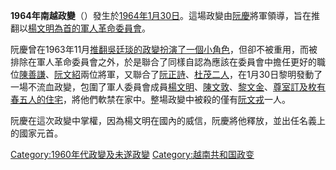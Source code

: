 **1964年南越政變**（）發生於[1964年](../Page/1964年.md "wikilink")[1月30日](../Page/1月30日.md "wikilink")。這場政變由[阮慶](../Page/阮慶.md "wikilink")將軍領導，旨在推翻以[楊文明為首的](https://zh.wikipedia.org/wiki/楊文明 "wikilink")[軍人革命委員會](../Page/軍人革命委員會_\(越南共和國\).md "wikilink")。

阮慶曾在1963年11月[推翻吳廷琰的政變扮演了一個小角色](https://zh.wikipedia.org/wiki/1963年南越政變 "wikilink")，但卻不被重用，而被排除在軍人革命委員會之外，於是聯合了同樣自認為應該在委員會中擔任更好的職位[陳善謙](../Page/陳善謙.md "wikilink")、[阮文紹](../Page/阮文紹.md "wikilink")兩位將軍，又聯合了[阮正詩](../Page/阮正詩.md "wikilink")、[杜茂二人](https://zh.wikipedia.org/wiki/杜茂 "wikilink")，在1月30日黎明發動了一場不流血政變，包圍了軍人委員會成員[楊文明](https://zh.wikipedia.org/wiki/楊文明 "wikilink")、[陳文敦](../Page/陳文敦.md "wikilink")、[黎文金](https://zh.wikipedia.org/wiki/黎文金 "wikilink")、[尊室訂及](../Page/尊室訂_\(中將\).md "wikilink")[枚有春五人的住宅](https://zh.wikipedia.org/wiki/枚有春 "wikilink")，將他們軟禁在家中。整場政變中被殺的僅有[阮文戎](../Page/阮文戎.md "wikilink")一人。

阮慶在這次政變中掌權，因為楊文明在國內的威信，阮慶將他釋放，並出任名義上的國家元首。

[Category:1960年代政變及未遂政變](https://zh.wikipedia.org/wiki/Category:1960年代政變及未遂政變 "wikilink") [Category:越南共和国政变](https://zh.wikipedia.org/wiki/Category:越南共和国政变 "wikilink")